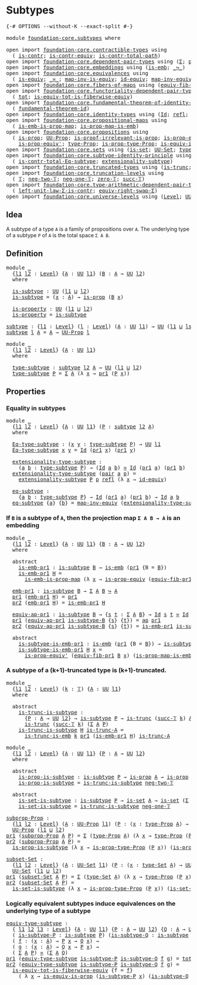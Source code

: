 # Subtypes

<pre class="Agda"><a id="21" class="Symbol">{-#</a> <a id="25" class="Keyword">OPTIONS</a> <a id="33" class="Pragma">--without-K</a> <a id="45" class="Pragma">--exact-split</a> <a id="59" class="Symbol">#-}</a>

<a id="64" class="Keyword">module</a> <a id="71" href="foundation-core.subtypes.html" class="Module">foundation-core.subtypes</a> <a id="96" class="Keyword">where</a>

<a id="103" class="Keyword">open</a> <a id="108" class="Keyword">import</a> <a id="115" href="foundation-core.contractible-types.html" class="Module">foundation-core.contractible-types</a> <a id="150" class="Keyword">using</a>
  <a id="158" class="Symbol">(</a> <a id="160" href="foundation-core.contractible-types.html#925" class="Function">is-contr</a><a id="168" class="Symbol">;</a> <a id="170" href="foundation-core.contractible-types.html#3230" class="Function">is-contr-equiv</a><a id="184" class="Symbol">;</a> <a id="186" href="foundation-core.contractible-types.html#1970" class="Function">is-contr-total-path</a><a id="205" class="Symbol">)</a>
<a id="207" class="Keyword">open</a> <a id="212" class="Keyword">import</a> <a id="219" href="foundation-core.dependent-pair-types.html" class="Module">foundation-core.dependent-pair-types</a> <a id="256" class="Keyword">using</a> <a id="262" class="Symbol">(</a><a id="263" href="foundation-core.dependent-pair-types.html#502" class="Record">Σ</a><a id="264" class="Symbol">;</a> <a id="266" href="foundation-core.dependent-pair-types.html#575" class="InductiveConstructor">pair</a><a id="270" class="Symbol">;</a> <a id="272" href="foundation-core.dependent-pair-types.html#592" class="Field">pr1</a><a id="275" class="Symbol">;</a> <a id="277" href="foundation-core.dependent-pair-types.html#604" class="Field">pr2</a><a id="280" class="Symbol">)</a>
<a id="282" class="Keyword">open</a> <a id="287" class="Keyword">import</a> <a id="294" href="foundation-core.embeddings.html" class="Module">foundation-core.embeddings</a> <a id="321" class="Keyword">using</a> <a id="327" class="Symbol">(</a><a id="328" href="foundation-core.embeddings.html#980" class="Function">is-emb</a><a id="334" class="Symbol">;</a> <a id="336" href="foundation-core.embeddings.html#1062" class="Function Operator">_↪_</a><a id="339" class="Symbol">)</a>
<a id="341" class="Keyword">open</a> <a id="346" class="Keyword">import</a> <a id="353" href="foundation-core.equivalences.html" class="Module">foundation-core.equivalences</a> <a id="382" class="Keyword">using</a>
  <a id="390" class="Symbol">(</a> <a id="392" href="foundation-core.equivalences.html#1542" class="Function">is-equiv</a><a id="400" class="Symbol">;</a> <a id="402" href="foundation-core.equivalences.html#1607" class="Function Operator">_≃_</a><a id="405" class="Symbol">;</a> <a id="407" href="foundation-core.equivalences.html#4173" class="Function">map-inv-is-equiv</a><a id="423" class="Symbol">;</a> <a id="425" href="foundation-core.equivalences.html#2480" class="Function">id-equiv</a><a id="433" class="Symbol">;</a> <a id="435" href="foundation-core.equivalences.html#5022" class="Function">map-inv-equiv</a><a id="448" class="Symbol">)</a>
<a id="450" class="Keyword">open</a> <a id="455" class="Keyword">import</a> <a id="462" href="foundation-core.fibers-of-maps.html" class="Module">foundation-core.fibers-of-maps</a> <a id="493" class="Keyword">using</a> <a id="499" class="Symbol">(</a><a id="500" href="foundation-core.fibers-of-maps.html#3592" class="Function">equiv-fib-pr1</a><a id="513" class="Symbol">)</a>
<a id="515" class="Keyword">open</a> <a id="520" class="Keyword">import</a> <a id="527" href="foundation-core.functoriality-dependent-pair-types.html" class="Module">foundation-core.functoriality-dependent-pair-types</a> <a id="578" class="Keyword">using</a>
  <a id="586" class="Symbol">(</a> <a id="588" href="foundation-core.functoriality-dependent-pair-types.html#1881" class="Function">tot</a><a id="591" class="Symbol">;</a> <a id="593" href="foundation-core.functoriality-dependent-pair-types.html#5869" class="Function">is-equiv-tot-is-fiberwise-equiv</a><a id="624" class="Symbol">)</a>
<a id="626" class="Keyword">open</a> <a id="631" class="Keyword">import</a> <a id="638" href="foundation-core.fundamental-theorem-of-identity-types.html" class="Module">foundation-core.fundamental-theorem-of-identity-types</a> <a id="692" class="Keyword">using</a>
  <a id="700" class="Symbol">(</a> <a id="702" href="foundation-core.fundamental-theorem-of-identity-types.html#1888" class="Function">fundamental-theorem-id</a><a id="724" class="Symbol">)</a>
<a id="726" class="Keyword">open</a> <a id="731" class="Keyword">import</a> <a id="738" href="foundation-core.identity-types.html" class="Module">foundation-core.identity-types</a> <a id="769" class="Keyword">using</a> <a id="775" class="Symbol">(</a><a id="776" href="foundation-core.identity-types.html#641" class="Datatype">Id</a><a id="778" class="Symbol">;</a> <a id="780" href="foundation-core.identity-types.html#694" class="InductiveConstructor">refl</a><a id="784" class="Symbol">;</a> <a id="786" href="foundation-core.identity-types.html#2853" class="Function">ap</a><a id="788" class="Symbol">)</a>
<a id="790" class="Keyword">open</a> <a id="795" class="Keyword">import</a> <a id="802" href="foundation-core.propositional-maps.html" class="Module">foundation-core.propositional-maps</a> <a id="837" class="Keyword">using</a>
  <a id="845" class="Symbol">(</a> <a id="847" href="foundation-core.propositional-maps.html#1524" class="Function">is-emb-is-prop-map</a><a id="865" class="Symbol">;</a> <a id="867" href="foundation-core.propositional-maps.html#1866" class="Function">is-prop-map-is-emb</a><a id="885" class="Symbol">)</a>
<a id="887" class="Keyword">open</a> <a id="892" class="Keyword">import</a> <a id="899" href="foundation-core.propositions.html" class="Module">foundation-core.propositions</a> <a id="928" class="Keyword">using</a>
  <a id="936" class="Symbol">(</a> <a id="938" href="foundation-core.propositions.html#1246" class="Function">is-prop</a><a id="945" class="Symbol">;</a> <a id="947" href="foundation-core.propositions.html#1322" class="Function">UU-Prop</a><a id="954" class="Symbol">;</a> <a id="956" href="foundation-core.propositions.html#2978" class="Function">is-proof-irrelevant-is-prop</a><a id="983" class="Symbol">;</a> <a id="985" href="foundation-core.propositions.html#4457" class="Function">is-prop-equiv</a><a id="998" class="Symbol">;</a>
    <a id="1004" href="foundation-core.propositions.html#4815" class="Function">is-prop-equiv&#39;</a><a id="1018" class="Symbol">;</a> <a id="1020" href="foundation-core.propositions.html#1424" class="Function">type-Prop</a><a id="1029" class="Symbol">;</a> <a id="1031" href="foundation-core.propositions.html#1491" class="Function">is-prop-type-Prop</a><a id="1048" class="Symbol">;</a> <a id="1050" href="foundation-core.propositions.html#3624" class="Function">is-equiv-is-prop</a><a id="1066" class="Symbol">)</a>
<a id="1068" class="Keyword">open</a> <a id="1073" class="Keyword">import</a> <a id="1080" href="foundation-core.sets.html" class="Module">foundation-core.sets</a> <a id="1101" class="Keyword">using</a> <a id="1107" class="Symbol">(</a><a id="1108" href="foundation-core.sets.html#1099" class="Function">is-set</a><a id="1114" class="Symbol">;</a> <a id="1116" href="foundation-core.sets.html#1177" class="Function">UU-Set</a><a id="1122" class="Symbol">;</a> <a id="1124" href="foundation-core.sets.html#1291" class="Function">type-Set</a><a id="1132" class="Symbol">;</a> <a id="1134" href="foundation-core.sets.html#1342" class="Function">is-set-type-Set</a><a id="1149" class="Symbol">)</a>
<a id="1151" class="Keyword">open</a> <a id="1156" class="Keyword">import</a> <a id="1163" href="foundation-core.subtype-identity-principle.html" class="Module">foundation-core.subtype-identity-principle</a> <a id="1206" class="Keyword">using</a>
  <a id="1214" class="Symbol">(</a> <a id="1216" href="foundation-core.subtype-identity-principle.html#1572" class="Function">is-contr-total-Eq-subtype</a><a id="1241" class="Symbol">;</a> <a id="1243" href="foundation-core.subtype-identity-principle.html#3178" class="Function">extensionality-subtype</a><a id="1265" class="Symbol">)</a>
<a id="1267" class="Keyword">open</a> <a id="1272" class="Keyword">import</a> <a id="1279" href="foundation-core.truncated-types.html" class="Module">foundation-core.truncated-types</a> <a id="1311" class="Keyword">using</a> <a id="1317" class="Symbol">(</a><a id="1318" href="foundation-core.truncated-types.html#1466" class="Function">is-trunc</a><a id="1326" class="Symbol">;</a> <a id="1328" href="foundation-core.truncated-types.html#4972" class="Function">is-trunc-is-emb</a><a id="1343" class="Symbol">)</a>
<a id="1345" class="Keyword">open</a> <a id="1350" class="Keyword">import</a> <a id="1357" href="foundation-core.truncation-levels.html" class="Module">foundation-core.truncation-levels</a> <a id="1391" class="Keyword">using</a>
  <a id="1399" class="Symbol">(</a> <a id="1401" href="foundation-core.truncation-levels.html#382" class="Datatype">𝕋</a><a id="1402" class="Symbol">;</a> <a id="1404" href="foundation-core.truncation-levels.html#403" class="InductiveConstructor">neg-two-𝕋</a><a id="1413" class="Symbol">;</a> <a id="1415" href="foundation-core.truncation-levels.html#435" class="Function">neg-one-𝕋</a><a id="1424" class="Symbol">;</a> <a id="1426" href="foundation-core.truncation-levels.html#479" class="Function">zero-𝕋</a><a id="1432" class="Symbol">;</a> <a id="1434" href="foundation-core.truncation-levels.html#419" class="InductiveConstructor">succ-𝕋</a><a id="1440" class="Symbol">)</a>
<a id="1442" class="Keyword">open</a> <a id="1447" class="Keyword">import</a> <a id="1454" href="foundation-core.type-arithmetic-dependent-pair-types.html" class="Module">foundation-core.type-arithmetic-dependent-pair-types</a> <a id="1507" class="Keyword">using</a>
  <a id="1515" class="Symbol">(</a> <a id="1517" href="foundation-core.type-arithmetic-dependent-pair-types.html#3077" class="Function">left-unit-law-Σ-is-contr</a><a id="1541" class="Symbol">;</a> <a id="1543" href="foundation-core.type-arithmetic-dependent-pair-types.html#11499" class="Function">equiv-right-swap-Σ</a><a id="1561" class="Symbol">)</a>
<a id="1563" class="Keyword">open</a> <a id="1568" class="Keyword">import</a> <a id="1575" href="foundation-core.universe-levels.html" class="Module">foundation-core.universe-levels</a> <a id="1607" class="Keyword">using</a> <a id="1613" class="Symbol">(</a><a id="1614" href="Agda.Primitive.html#597" class="Postulate">Level</a><a id="1619" class="Symbol">;</a> <a id="1621" href="foundation-core.universe-levels.html#222" class="Primitive">UU</a><a id="1623" class="Symbol">;</a> <a id="1625" href="Agda.Primitive.html#810" class="Primitive Operator">_⊔_</a><a id="1628" class="Symbol">;</a> <a id="1630" href="Agda.Primitive.html#780" class="Primitive">lsuc</a><a id="1634" class="Symbol">)</a>
</pre>
## Idea

A subtype of a type `A` is a family of propositions over `A`. The underlying type of a subtype `P` of `A` is the total space `Σ A B`. 

## Definition

<pre class="Agda"><a id="1809" class="Keyword">module</a> <a id="1816" href="foundation-core.subtypes.html#1816" class="Module">_</a>
  <a id="1820" class="Symbol">{</a><a id="1821" href="foundation-core.subtypes.html#1821" class="Bound">l1</a> <a id="1824" href="foundation-core.subtypes.html#1824" class="Bound">l2</a> <a id="1827" class="Symbol">:</a> <a id="1829" href="Agda.Primitive.html#597" class="Postulate">Level</a><a id="1834" class="Symbol">}</a> <a id="1836" class="Symbol">{</a><a id="1837" href="foundation-core.subtypes.html#1837" class="Bound">A</a> <a id="1839" class="Symbol">:</a> <a id="1841" href="foundation-core.universe-levels.html#222" class="Primitive">UU</a> <a id="1844" href="foundation-core.subtypes.html#1821" class="Bound">l1</a><a id="1846" class="Symbol">}</a> <a id="1848" class="Symbol">(</a><a id="1849" href="foundation-core.subtypes.html#1849" class="Bound">B</a> <a id="1851" class="Symbol">:</a> <a id="1853" href="foundation-core.subtypes.html#1837" class="Bound">A</a> <a id="1855" class="Symbol">→</a> <a id="1857" href="foundation-core.universe-levels.html#222" class="Primitive">UU</a> <a id="1860" href="foundation-core.subtypes.html#1824" class="Bound">l2</a><a id="1862" class="Symbol">)</a>
  <a id="1866" class="Keyword">where</a>

  <a id="1875" href="foundation-core.subtypes.html#1875" class="Function">is-subtype</a> <a id="1886" class="Symbol">:</a> <a id="1888" href="foundation-core.universe-levels.html#222" class="Primitive">UU</a> <a id="1891" class="Symbol">(</a><a id="1892" href="foundation-core.subtypes.html#1821" class="Bound">l1</a> <a id="1895" href="Agda.Primitive.html#810" class="Primitive Operator">⊔</a> <a id="1897" href="foundation-core.subtypes.html#1824" class="Bound">l2</a><a id="1899" class="Symbol">)</a>
  <a id="1903" href="foundation-core.subtypes.html#1875" class="Function">is-subtype</a> <a id="1914" class="Symbol">=</a> <a id="1916" class="Symbol">(</a><a id="1917" href="foundation-core.subtypes.html#1917" class="Bound">x</a> <a id="1919" class="Symbol">:</a> <a id="1921" href="foundation-core.subtypes.html#1837" class="Bound">A</a><a id="1922" class="Symbol">)</a> <a id="1924" class="Symbol">→</a> <a id="1926" href="foundation-core.propositions.html#1246" class="Function">is-prop</a> <a id="1934" class="Symbol">(</a><a id="1935" href="foundation-core.subtypes.html#1849" class="Bound">B</a> <a id="1937" href="foundation-core.subtypes.html#1917" class="Bound">x</a><a id="1938" class="Symbol">)</a>

  <a id="1943" href="foundation-core.subtypes.html#1943" class="Function">is-property</a> <a id="1955" class="Symbol">:</a> <a id="1957" href="foundation-core.universe-levels.html#222" class="Primitive">UU</a> <a id="1960" class="Symbol">(</a><a id="1961" href="foundation-core.subtypes.html#1821" class="Bound">l1</a> <a id="1964" href="Agda.Primitive.html#810" class="Primitive Operator">⊔</a> <a id="1966" href="foundation-core.subtypes.html#1824" class="Bound">l2</a><a id="1968" class="Symbol">)</a>
  <a id="1972" href="foundation-core.subtypes.html#1943" class="Function">is-property</a> <a id="1984" class="Symbol">=</a> <a id="1986" href="foundation-core.subtypes.html#1875" class="Function">is-subtype</a>

<a id="subtype"></a><a id="1998" href="foundation-core.subtypes.html#1998" class="Function">subtype</a> <a id="2006" class="Symbol">:</a> <a id="2008" class="Symbol">{</a><a id="2009" href="foundation-core.subtypes.html#2009" class="Bound">l1</a> <a id="2012" class="Symbol">:</a> <a id="2014" href="Agda.Primitive.html#597" class="Postulate">Level</a><a id="2019" class="Symbol">}</a> <a id="2021" class="Symbol">(</a><a id="2022" href="foundation-core.subtypes.html#2022" class="Bound">l</a> <a id="2024" class="Symbol">:</a> <a id="2026" href="Agda.Primitive.html#597" class="Postulate">Level</a><a id="2031" class="Symbol">)</a> <a id="2033" class="Symbol">(</a><a id="2034" href="foundation-core.subtypes.html#2034" class="Bound">A</a> <a id="2036" class="Symbol">:</a> <a id="2038" href="foundation-core.universe-levels.html#222" class="Primitive">UU</a> <a id="2041" href="foundation-core.subtypes.html#2009" class="Bound">l1</a><a id="2043" class="Symbol">)</a> <a id="2045" class="Symbol">→</a> <a id="2047" href="foundation-core.universe-levels.html#222" class="Primitive">UU</a> <a id="2050" class="Symbol">(</a><a id="2051" href="foundation-core.subtypes.html#2009" class="Bound">l1</a> <a id="2054" href="Agda.Primitive.html#810" class="Primitive Operator">⊔</a> <a id="2056" href="Agda.Primitive.html#780" class="Primitive">lsuc</a> <a id="2061" href="foundation-core.subtypes.html#2022" class="Bound">l</a><a id="2062" class="Symbol">)</a>
<a id="2064" href="foundation-core.subtypes.html#1998" class="Function">subtype</a> <a id="2072" href="foundation-core.subtypes.html#2072" class="Bound">l</a> <a id="2074" href="foundation-core.subtypes.html#2074" class="Bound">A</a> <a id="2076" class="Symbol">=</a> <a id="2078" href="foundation-core.subtypes.html#2074" class="Bound">A</a> <a id="2080" class="Symbol">→</a> <a id="2082" href="foundation-core.propositions.html#1322" class="Function">UU-Prop</a> <a id="2090" href="foundation-core.subtypes.html#2072" class="Bound">l</a>

<a id="2093" class="Keyword">module</a> <a id="2100" href="foundation-core.subtypes.html#2100" class="Module">_</a>
  <a id="2104" class="Symbol">{</a><a id="2105" href="foundation-core.subtypes.html#2105" class="Bound">l1</a> <a id="2108" href="foundation-core.subtypes.html#2108" class="Bound">l2</a> <a id="2111" class="Symbol">:</a> <a id="2113" href="Agda.Primitive.html#597" class="Postulate">Level</a><a id="2118" class="Symbol">}</a> <a id="2120" class="Symbol">{</a><a id="2121" href="foundation-core.subtypes.html#2121" class="Bound">A</a> <a id="2123" class="Symbol">:</a> <a id="2125" href="foundation-core.universe-levels.html#222" class="Primitive">UU</a> <a id="2128" href="foundation-core.subtypes.html#2105" class="Bound">l1</a><a id="2130" class="Symbol">}</a>
  <a id="2134" class="Keyword">where</a>

  <a id="2143" href="foundation-core.subtypes.html#2143" class="Function">type-subtype</a> <a id="2156" class="Symbol">:</a> <a id="2158" href="foundation-core.subtypes.html#1998" class="Function">subtype</a> <a id="2166" href="foundation-core.subtypes.html#2108" class="Bound">l2</a> <a id="2169" href="foundation-core.subtypes.html#2121" class="Bound">A</a> <a id="2171" class="Symbol">→</a> <a id="2173" href="foundation-core.universe-levels.html#222" class="Primitive">UU</a> <a id="2176" class="Symbol">(</a><a id="2177" href="foundation-core.subtypes.html#2105" class="Bound">l1</a> <a id="2180" href="Agda.Primitive.html#810" class="Primitive Operator">⊔</a> <a id="2182" href="foundation-core.subtypes.html#2108" class="Bound">l2</a><a id="2184" class="Symbol">)</a>
  <a id="2188" href="foundation-core.subtypes.html#2143" class="Function">type-subtype</a> <a id="2201" href="foundation-core.subtypes.html#2201" class="Bound">P</a> <a id="2203" class="Symbol">=</a> <a id="2205" href="foundation-core.dependent-pair-types.html#502" class="Record">Σ</a> <a id="2207" href="foundation-core.subtypes.html#2121" class="Bound">A</a> <a id="2209" class="Symbol">(λ</a> <a id="2212" href="foundation-core.subtypes.html#2212" class="Bound">x</a> <a id="2214" class="Symbol">→</a> <a id="2216" href="foundation-core.dependent-pair-types.html#592" class="Field">pr1</a> <a id="2220" class="Symbol">(</a><a id="2221" href="foundation-core.subtypes.html#2201" class="Bound">P</a> <a id="2223" href="foundation-core.subtypes.html#2212" class="Bound">x</a><a id="2224" class="Symbol">))</a>
</pre>
## Properties

### Equality in subtypes

<pre class="Agda"><a id="2281" class="Keyword">module</a> <a id="2288" href="foundation-core.subtypes.html#2288" class="Module">_</a>
  <a id="2292" class="Symbol">{</a><a id="2293" href="foundation-core.subtypes.html#2293" class="Bound">l1</a> <a id="2296" href="foundation-core.subtypes.html#2296" class="Bound">l2</a> <a id="2299" class="Symbol">:</a> <a id="2301" href="Agda.Primitive.html#597" class="Postulate">Level</a><a id="2306" class="Symbol">}</a> <a id="2308" class="Symbol">{</a><a id="2309" href="foundation-core.subtypes.html#2309" class="Bound">A</a> <a id="2311" class="Symbol">:</a> <a id="2313" href="foundation-core.universe-levels.html#222" class="Primitive">UU</a> <a id="2316" href="foundation-core.subtypes.html#2293" class="Bound">l1</a><a id="2318" class="Symbol">}</a> <a id="2320" class="Symbol">(</a><a id="2321" href="foundation-core.subtypes.html#2321" class="Bound">P</a> <a id="2323" class="Symbol">:</a> <a id="2325" href="foundation-core.subtypes.html#1998" class="Function">subtype</a> <a id="2333" href="foundation-core.subtypes.html#2296" class="Bound">l2</a> <a id="2336" href="foundation-core.subtypes.html#2309" class="Bound">A</a><a id="2337" class="Symbol">)</a>
  <a id="2341" class="Keyword">where</a>

  <a id="2350" href="foundation-core.subtypes.html#2350" class="Function">Eq-type-subtype</a> <a id="2366" class="Symbol">:</a> <a id="2368" class="Symbol">(</a><a id="2369" href="foundation-core.subtypes.html#2369" class="Bound">x</a> <a id="2371" href="foundation-core.subtypes.html#2371" class="Bound">y</a> <a id="2373" class="Symbol">:</a> <a id="2375" href="foundation-core.subtypes.html#2143" class="Function">type-subtype</a> <a id="2388" href="foundation-core.subtypes.html#2321" class="Bound">P</a><a id="2389" class="Symbol">)</a> <a id="2391" class="Symbol">→</a> <a id="2393" href="foundation-core.universe-levels.html#222" class="Primitive">UU</a> <a id="2396" href="foundation-core.subtypes.html#2293" class="Bound">l1</a>
  <a id="2401" href="foundation-core.subtypes.html#2350" class="Function">Eq-type-subtype</a> <a id="2417" href="foundation-core.subtypes.html#2417" class="Bound">x</a> <a id="2419" href="foundation-core.subtypes.html#2419" class="Bound">y</a> <a id="2421" class="Symbol">=</a> <a id="2423" href="foundation-core.identity-types.html#641" class="Datatype">Id</a> <a id="2426" class="Symbol">(</a><a id="2427" href="foundation-core.dependent-pair-types.html#592" class="Field">pr1</a> <a id="2431" href="foundation-core.subtypes.html#2417" class="Bound">x</a><a id="2432" class="Symbol">)</a> <a id="2434" class="Symbol">(</a><a id="2435" href="foundation-core.dependent-pair-types.html#592" class="Field">pr1</a> <a id="2439" href="foundation-core.subtypes.html#2419" class="Bound">y</a><a id="2440" class="Symbol">)</a>

  <a id="2445" href="foundation-core.subtypes.html#2445" class="Function">extensionality-type-subtype</a> <a id="2473" class="Symbol">:</a>
    <a id="2479" class="Symbol">(</a><a id="2480" href="foundation-core.subtypes.html#2480" class="Bound">a</a> <a id="2482" href="foundation-core.subtypes.html#2482" class="Bound">b</a> <a id="2484" class="Symbol">:</a> <a id="2486" href="foundation-core.subtypes.html#2143" class="Function">type-subtype</a> <a id="2499" href="foundation-core.subtypes.html#2321" class="Bound">P</a><a id="2500" class="Symbol">)</a> <a id="2502" class="Symbol">→</a> <a id="2504" class="Symbol">(</a><a id="2505" href="foundation-core.identity-types.html#641" class="Datatype">Id</a> <a id="2508" href="foundation-core.subtypes.html#2480" class="Bound">a</a> <a id="2510" href="foundation-core.subtypes.html#2482" class="Bound">b</a><a id="2511" class="Symbol">)</a> <a id="2513" href="foundation-core.equivalences.html#1607" class="Function Operator">≃</a> <a id="2515" href="foundation-core.identity-types.html#641" class="Datatype">Id</a> <a id="2518" class="Symbol">(</a><a id="2519" href="foundation-core.dependent-pair-types.html#592" class="Field">pr1</a> <a id="2523" href="foundation-core.subtypes.html#2480" class="Bound">a</a><a id="2524" class="Symbol">)</a> <a id="2526" class="Symbol">(</a><a id="2527" href="foundation-core.dependent-pair-types.html#592" class="Field">pr1</a> <a id="2531" href="foundation-core.subtypes.html#2482" class="Bound">b</a><a id="2532" class="Symbol">)</a>
  <a id="2536" href="foundation-core.subtypes.html#2445" class="Function">extensionality-type-subtype</a> <a id="2564" class="Symbol">(</a><a id="2565" href="foundation-core.dependent-pair-types.html#575" class="InductiveConstructor">pair</a> <a id="2570" href="foundation-core.subtypes.html#2570" class="Bound">a</a> <a id="2572" href="foundation-core.subtypes.html#2572" class="Bound">p</a><a id="2573" class="Symbol">)</a> <a id="2575" class="Symbol">=</a>
    <a id="2581" href="foundation-core.subtype-identity-principle.html#3178" class="Function">extensionality-subtype</a> <a id="2604" href="foundation-core.subtypes.html#2321" class="Bound">P</a> <a id="2606" href="foundation-core.subtypes.html#2572" class="Bound">p</a> <a id="2608" href="foundation-core.identity-types.html#694" class="InductiveConstructor">refl</a> <a id="2613" class="Symbol">(λ</a> <a id="2616" href="foundation-core.subtypes.html#2616" class="Bound">x</a> <a id="2618" class="Symbol">→</a> <a id="2620" href="foundation-core.equivalences.html#2480" class="Function">id-equiv</a><a id="2628" class="Symbol">)</a>

  <a id="2633" href="foundation-core.subtypes.html#2633" class="Function">eq-subtype</a> <a id="2644" class="Symbol">:</a>
    <a id="2650" class="Symbol">{</a><a id="2651" href="foundation-core.subtypes.html#2651" class="Bound">a</a> <a id="2653" href="foundation-core.subtypes.html#2653" class="Bound">b</a> <a id="2655" class="Symbol">:</a> <a id="2657" href="foundation-core.subtypes.html#2143" class="Function">type-subtype</a> <a id="2670" href="foundation-core.subtypes.html#2321" class="Bound">P</a><a id="2671" class="Symbol">}</a> <a id="2673" class="Symbol">→</a> <a id="2675" href="foundation-core.identity-types.html#641" class="Datatype">Id</a> <a id="2678" class="Symbol">(</a><a id="2679" href="foundation-core.dependent-pair-types.html#592" class="Field">pr1</a> <a id="2683" href="foundation-core.subtypes.html#2651" class="Bound">a</a><a id="2684" class="Symbol">)</a> <a id="2686" class="Symbol">(</a><a id="2687" href="foundation-core.dependent-pair-types.html#592" class="Field">pr1</a> <a id="2691" href="foundation-core.subtypes.html#2653" class="Bound">b</a><a id="2692" class="Symbol">)</a> <a id="2694" class="Symbol">→</a> <a id="2696" href="foundation-core.identity-types.html#641" class="Datatype">Id</a> <a id="2699" href="foundation-core.subtypes.html#2651" class="Bound">a</a> <a id="2701" href="foundation-core.subtypes.html#2653" class="Bound">b</a>
  <a id="2705" href="foundation-core.subtypes.html#2633" class="Function">eq-subtype</a> <a id="2716" class="Symbol">{</a><a id="2717" href="foundation-core.subtypes.html#2717" class="Bound">a</a><a id="2718" class="Symbol">}</a> <a id="2720" class="Symbol">{</a><a id="2721" href="foundation-core.subtypes.html#2721" class="Bound">b</a><a id="2722" class="Symbol">}</a> <a id="2724" class="Symbol">=</a> <a id="2726" href="foundation-core.equivalences.html#5022" class="Function">map-inv-equiv</a> <a id="2740" class="Symbol">(</a><a id="2741" href="foundation-core.subtypes.html#2445" class="Function">extensionality-type-subtype</a> <a id="2769" href="foundation-core.subtypes.html#2717" class="Bound">a</a> <a id="2771" href="foundation-core.subtypes.html#2721" class="Bound">b</a><a id="2772" class="Symbol">)</a>
</pre>
### If `B` is a subtype of `A`, then the projection map `Σ A B → A` is an embedding

<pre class="Agda"><a id="2872" class="Keyword">module</a> <a id="2879" href="foundation-core.subtypes.html#2879" class="Module">_</a>
  <a id="2883" class="Symbol">{</a><a id="2884" href="foundation-core.subtypes.html#2884" class="Bound">l1</a> <a id="2887" href="foundation-core.subtypes.html#2887" class="Bound">l2</a> <a id="2890" class="Symbol">:</a> <a id="2892" href="Agda.Primitive.html#597" class="Postulate">Level</a><a id="2897" class="Symbol">}</a> <a id="2899" class="Symbol">{</a><a id="2900" href="foundation-core.subtypes.html#2900" class="Bound">A</a> <a id="2902" class="Symbol">:</a> <a id="2904" href="foundation-core.universe-levels.html#222" class="Primitive">UU</a> <a id="2907" href="foundation-core.subtypes.html#2884" class="Bound">l1</a><a id="2909" class="Symbol">}</a> <a id="2911" class="Symbol">{</a><a id="2912" href="foundation-core.subtypes.html#2912" class="Bound">B</a> <a id="2914" class="Symbol">:</a> <a id="2916" href="foundation-core.subtypes.html#2900" class="Bound">A</a> <a id="2918" class="Symbol">→</a> <a id="2920" href="foundation-core.universe-levels.html#222" class="Primitive">UU</a> <a id="2923" href="foundation-core.subtypes.html#2887" class="Bound">l2</a><a id="2925" class="Symbol">}</a>
  <a id="2929" class="Keyword">where</a>

  <a id="2938" class="Keyword">abstract</a>
    <a id="2951" href="foundation-core.subtypes.html#2951" class="Function">is-emb-pr1</a> <a id="2962" class="Symbol">:</a> <a id="2964" href="foundation-core.subtypes.html#1875" class="Function">is-subtype</a> <a id="2975" href="foundation-core.subtypes.html#2912" class="Bound">B</a> <a id="2977" class="Symbol">→</a> <a id="2979" href="foundation-core.embeddings.html#980" class="Function">is-emb</a> <a id="2986" class="Symbol">(</a><a id="2987" href="foundation-core.dependent-pair-types.html#592" class="Field">pr1</a> <a id="2991" class="Symbol">{</a><a id="2992" class="Argument">B</a> <a id="2994" class="Symbol">=</a> <a id="2996" href="foundation-core.subtypes.html#2912" class="Bound">B</a><a id="2997" class="Symbol">})</a>
    <a id="3004" href="foundation-core.subtypes.html#2951" class="Function">is-emb-pr1</a> <a id="3015" href="foundation-core.subtypes.html#3015" class="Bound">H</a> <a id="3017" class="Symbol">=</a>
      <a id="3025" href="foundation-core.propositional-maps.html#1524" class="Function">is-emb-is-prop-map</a> <a id="3044" class="Symbol">(λ</a> <a id="3047" href="foundation-core.subtypes.html#3047" class="Bound">x</a> <a id="3049" class="Symbol">→</a> <a id="3051" href="foundation-core.propositions.html#4457" class="Function">is-prop-equiv</a> <a id="3065" class="Symbol">(</a><a id="3066" href="foundation-core.fibers-of-maps.html#3592" class="Function">equiv-fib-pr1</a> <a id="3080" href="foundation-core.subtypes.html#2912" class="Bound">B</a> <a id="3082" href="foundation-core.subtypes.html#3047" class="Bound">x</a><a id="3083" class="Symbol">)</a> <a id="3085" class="Symbol">(</a><a id="3086" href="foundation-core.subtypes.html#3015" class="Bound">H</a> <a id="3088" href="foundation-core.subtypes.html#3047" class="Bound">x</a><a id="3089" class="Symbol">))</a>

  <a id="3095" href="foundation-core.subtypes.html#3095" class="Function">emb-pr1</a> <a id="3103" class="Symbol">:</a> <a id="3105" href="foundation-core.subtypes.html#1875" class="Function">is-subtype</a> <a id="3116" href="foundation-core.subtypes.html#2912" class="Bound">B</a> <a id="3118" class="Symbol">→</a> <a id="3120" href="foundation-core.dependent-pair-types.html#502" class="Record">Σ</a> <a id="3122" href="foundation-core.subtypes.html#2900" class="Bound">A</a> <a id="3124" href="foundation-core.subtypes.html#2912" class="Bound">B</a> <a id="3126" href="foundation-core.embeddings.html#1062" class="Function Operator">↪</a> <a id="3128" href="foundation-core.subtypes.html#2900" class="Bound">A</a>
  <a id="3132" href="foundation-core.dependent-pair-types.html#592" class="Field">pr1</a> <a id="3136" class="Symbol">(</a><a id="3137" href="foundation-core.subtypes.html#3095" class="Function">emb-pr1</a> <a id="3145" href="foundation-core.subtypes.html#3145" class="Bound">H</a><a id="3146" class="Symbol">)</a> <a id="3148" class="Symbol">=</a> <a id="3150" href="foundation-core.dependent-pair-types.html#592" class="Field">pr1</a>
  <a id="3156" href="foundation-core.dependent-pair-types.html#604" class="Field">pr2</a> <a id="3160" class="Symbol">(</a><a id="3161" href="foundation-core.subtypes.html#3095" class="Function">emb-pr1</a> <a id="3169" href="foundation-core.subtypes.html#3169" class="Bound">H</a><a id="3170" class="Symbol">)</a> <a id="3172" class="Symbol">=</a> <a id="3174" href="foundation-core.subtypes.html#2951" class="Function">is-emb-pr1</a> <a id="3185" href="foundation-core.subtypes.html#3169" class="Bound">H</a>

  <a id="3190" href="foundation-core.subtypes.html#3190" class="Function">equiv-ap-pr1</a> <a id="3203" class="Symbol">:</a> <a id="3205" href="foundation-core.subtypes.html#1875" class="Function">is-subtype</a> <a id="3216" href="foundation-core.subtypes.html#2912" class="Bound">B</a> <a id="3218" class="Symbol">→</a> <a id="3220" class="Symbol">{</a><a id="3221" href="foundation-core.subtypes.html#3221" class="Bound">s</a> <a id="3223" href="foundation-core.subtypes.html#3223" class="Bound">t</a> <a id="3225" class="Symbol">:</a> <a id="3227" href="foundation-core.dependent-pair-types.html#502" class="Record">Σ</a> <a id="3229" href="foundation-core.subtypes.html#2900" class="Bound">A</a> <a id="3231" href="foundation-core.subtypes.html#2912" class="Bound">B</a><a id="3232" class="Symbol">}</a> <a id="3234" class="Symbol">→</a> <a id="3236" href="foundation-core.identity-types.html#641" class="Datatype">Id</a> <a id="3239" href="foundation-core.subtypes.html#3221" class="Bound">s</a> <a id="3241" href="foundation-core.subtypes.html#3223" class="Bound">t</a> <a id="3243" href="foundation-core.equivalences.html#1607" class="Function Operator">≃</a> <a id="3245" href="foundation-core.identity-types.html#641" class="Datatype">Id</a> <a id="3248" class="Symbol">(</a><a id="3249" href="foundation-core.dependent-pair-types.html#592" class="Field">pr1</a> <a id="3253" href="foundation-core.subtypes.html#3221" class="Bound">s</a><a id="3254" class="Symbol">)</a> <a id="3256" class="Symbol">(</a><a id="3257" href="foundation-core.dependent-pair-types.html#592" class="Field">pr1</a> <a id="3261" href="foundation-core.subtypes.html#3223" class="Bound">t</a><a id="3262" class="Symbol">)</a>
  <a id="3266" href="foundation-core.dependent-pair-types.html#592" class="Field">pr1</a> <a id="3270" class="Symbol">(</a><a id="3271" href="foundation-core.subtypes.html#3190" class="Function">equiv-ap-pr1</a> <a id="3284" href="foundation-core.subtypes.html#3284" class="Bound">is-subtype-B</a> <a id="3297" class="Symbol">{</a><a id="3298" href="foundation-core.subtypes.html#3298" class="Bound">s</a><a id="3299" class="Symbol">}</a> <a id="3301" class="Symbol">{</a><a id="3302" href="foundation-core.subtypes.html#3302" class="Bound">t</a><a id="3303" class="Symbol">})</a> <a id="3306" class="Symbol">=</a> <a id="3308" href="foundation-core.identity-types.html#2853" class="Function">ap</a> <a id="3311" href="foundation-core.dependent-pair-types.html#592" class="Field">pr1</a>
  <a id="3317" href="foundation-core.dependent-pair-types.html#604" class="Field">pr2</a> <a id="3321" class="Symbol">(</a><a id="3322" href="foundation-core.subtypes.html#3190" class="Function">equiv-ap-pr1</a> <a id="3335" href="foundation-core.subtypes.html#3335" class="Bound">is-subtype-B</a> <a id="3348" class="Symbol">{</a><a id="3349" href="foundation-core.subtypes.html#3349" class="Bound">s</a><a id="3350" class="Symbol">}</a> <a id="3352" class="Symbol">{</a><a id="3353" href="foundation-core.subtypes.html#3353" class="Bound">t</a><a id="3354" class="Symbol">})</a> <a id="3357" class="Symbol">=</a> <a id="3359" href="foundation-core.subtypes.html#2951" class="Function">is-emb-pr1</a> <a id="3370" href="foundation-core.subtypes.html#3335" class="Bound">is-subtype-B</a> <a id="3383" href="foundation-core.subtypes.html#3349" class="Bound">s</a> <a id="3385" href="foundation-core.subtypes.html#3353" class="Bound">t</a>

  <a id="3390" class="Keyword">abstract</a>
    <a id="3403" href="foundation-core.subtypes.html#3403" class="Function">is-subtype-is-emb-pr1</a> <a id="3425" class="Symbol">:</a> <a id="3427" href="foundation-core.embeddings.html#980" class="Function">is-emb</a> <a id="3434" class="Symbol">(</a><a id="3435" href="foundation-core.dependent-pair-types.html#592" class="Field">pr1</a> <a id="3439" class="Symbol">{</a><a id="3440" class="Argument">B</a> <a id="3442" class="Symbol">=</a> <a id="3444" href="foundation-core.subtypes.html#2912" class="Bound">B</a><a id="3445" class="Symbol">})</a> <a id="3448" class="Symbol">→</a> <a id="3450" href="foundation-core.subtypes.html#1875" class="Function">is-subtype</a> <a id="3461" href="foundation-core.subtypes.html#2912" class="Bound">B</a>
    <a id="3467" href="foundation-core.subtypes.html#3403" class="Function">is-subtype-is-emb-pr1</a> <a id="3489" href="foundation-core.subtypes.html#3489" class="Bound">H</a> <a id="3491" href="foundation-core.subtypes.html#3491" class="Bound">x</a> <a id="3493" class="Symbol">=</a>
      <a id="3501" href="foundation-core.propositions.html#4815" class="Function">is-prop-equiv&#39;</a> <a id="3516" class="Symbol">(</a><a id="3517" href="foundation-core.fibers-of-maps.html#3592" class="Function">equiv-fib-pr1</a> <a id="3531" href="foundation-core.subtypes.html#2912" class="Bound">B</a> <a id="3533" href="foundation-core.subtypes.html#3491" class="Bound">x</a><a id="3534" class="Symbol">)</a> <a id="3536" class="Symbol">(</a><a id="3537" href="foundation-core.propositional-maps.html#1866" class="Function">is-prop-map-is-emb</a> <a id="3556" href="foundation-core.subtypes.html#3489" class="Bound">H</a> <a id="3558" href="foundation-core.subtypes.html#3491" class="Bound">x</a><a id="3559" class="Symbol">)</a>
</pre>
### A subtype of a (k+1)-truncated type is (k+1)-truncated.

<pre class="Agda"><a id="3635" class="Keyword">module</a> <a id="3642" href="foundation-core.subtypes.html#3642" class="Module">_</a>
  <a id="3646" class="Symbol">{</a><a id="3647" href="foundation-core.subtypes.html#3647" class="Bound">l1</a> <a id="3650" href="foundation-core.subtypes.html#3650" class="Bound">l2</a> <a id="3653" class="Symbol">:</a> <a id="3655" href="Agda.Primitive.html#597" class="Postulate">Level</a><a id="3660" class="Symbol">}</a> <a id="3662" class="Symbol">(</a><a id="3663" href="foundation-core.subtypes.html#3663" class="Bound">k</a> <a id="3665" class="Symbol">:</a> <a id="3667" href="foundation-core.truncation-levels.html#382" class="Datatype">𝕋</a><a id="3668" class="Symbol">)</a> <a id="3670" class="Symbol">{</a><a id="3671" href="foundation-core.subtypes.html#3671" class="Bound">A</a> <a id="3673" class="Symbol">:</a> <a id="3675" href="foundation-core.universe-levels.html#222" class="Primitive">UU</a> <a id="3678" href="foundation-core.subtypes.html#3647" class="Bound">l1</a><a id="3680" class="Symbol">}</a>
  <a id="3684" class="Keyword">where</a>
  
  <a id="3695" class="Keyword">abstract</a>
    <a id="3708" href="foundation-core.subtypes.html#3708" class="Function">is-trunc-is-subtype</a> <a id="3728" class="Symbol">:</a>
      <a id="3736" class="Symbol">{</a><a id="3737" href="foundation-core.subtypes.html#3737" class="Bound">P</a> <a id="3739" class="Symbol">:</a> <a id="3741" href="foundation-core.subtypes.html#3671" class="Bound">A</a> <a id="3743" class="Symbol">→</a> <a id="3745" href="foundation-core.universe-levels.html#222" class="Primitive">UU</a> <a id="3748" href="foundation-core.subtypes.html#3650" class="Bound">l2</a><a id="3750" class="Symbol">}</a> <a id="3752" class="Symbol">→</a> <a id="3754" href="foundation-core.subtypes.html#1875" class="Function">is-subtype</a> <a id="3765" href="foundation-core.subtypes.html#3737" class="Bound">P</a> <a id="3767" class="Symbol">→</a> <a id="3769" href="foundation-core.truncated-types.html#1466" class="Function">is-trunc</a> <a id="3778" class="Symbol">(</a><a id="3779" href="foundation-core.truncation-levels.html#419" class="InductiveConstructor">succ-𝕋</a> <a id="3786" href="foundation-core.subtypes.html#3663" class="Bound">k</a><a id="3787" class="Symbol">)</a> <a id="3789" href="foundation-core.subtypes.html#3671" class="Bound">A</a> <a id="3791" class="Symbol">→</a>
      <a id="3799" href="foundation-core.truncated-types.html#1466" class="Function">is-trunc</a> <a id="3808" class="Symbol">(</a><a id="3809" href="foundation-core.truncation-levels.html#419" class="InductiveConstructor">succ-𝕋</a> <a id="3816" href="foundation-core.subtypes.html#3663" class="Bound">k</a><a id="3817" class="Symbol">)</a> <a id="3819" class="Symbol">(</a><a id="3820" href="foundation-core.dependent-pair-types.html#502" class="Record">Σ</a> <a id="3822" href="foundation-core.subtypes.html#3671" class="Bound">A</a> <a id="3824" href="foundation-core.subtypes.html#3737" class="Bound">P</a><a id="3825" class="Symbol">)</a>
    <a id="3831" href="foundation-core.subtypes.html#3708" class="Function">is-trunc-is-subtype</a> <a id="3851" href="foundation-core.subtypes.html#3851" class="Bound">H</a> <a id="3853" href="foundation-core.subtypes.html#3853" class="Bound">is-trunc-A</a> <a id="3864" class="Symbol">=</a>
      <a id="3872" href="foundation-core.truncated-types.html#4972" class="Function">is-trunc-is-emb</a> <a id="3888" href="foundation-core.subtypes.html#3663" class="Bound">k</a> <a id="3890" href="foundation-core.dependent-pair-types.html#592" class="Field">pr1</a> <a id="3894" class="Symbol">(</a><a id="3895" href="foundation-core.subtypes.html#2951" class="Function">is-emb-pr1</a> <a id="3906" href="foundation-core.subtypes.html#3851" class="Bound">H</a><a id="3907" class="Symbol">)</a> <a id="3909" href="foundation-core.subtypes.html#3853" class="Bound">is-trunc-A</a>

<a id="3921" class="Keyword">module</a> <a id="3928" href="foundation-core.subtypes.html#3928" class="Module">_</a>
  <a id="3932" class="Symbol">{</a><a id="3933" href="foundation-core.subtypes.html#3933" class="Bound">l1</a> <a id="3936" href="foundation-core.subtypes.html#3936" class="Bound">l2</a> <a id="3939" class="Symbol">:</a> <a id="3941" href="Agda.Primitive.html#597" class="Postulate">Level</a><a id="3946" class="Symbol">}</a> <a id="3948" class="Symbol">{</a><a id="3949" href="foundation-core.subtypes.html#3949" class="Bound">A</a> <a id="3951" class="Symbol">:</a> <a id="3953" href="foundation-core.universe-levels.html#222" class="Primitive">UU</a> <a id="3956" href="foundation-core.subtypes.html#3933" class="Bound">l1</a><a id="3958" class="Symbol">}</a> <a id="3960" class="Symbol">{</a><a id="3961" href="foundation-core.subtypes.html#3961" class="Bound">P</a> <a id="3963" class="Symbol">:</a> <a id="3965" href="foundation-core.subtypes.html#3949" class="Bound">A</a> <a id="3967" class="Symbol">→</a> <a id="3969" href="foundation-core.universe-levels.html#222" class="Primitive">UU</a> <a id="3972" href="foundation-core.subtypes.html#3936" class="Bound">l2</a><a id="3974" class="Symbol">}</a>
  <a id="3978" class="Keyword">where</a>
  
  <a id="3989" class="Keyword">abstract</a>
    <a id="4002" href="foundation-core.subtypes.html#4002" class="Function">is-prop-is-subtype</a> <a id="4021" class="Symbol">:</a> <a id="4023" href="foundation-core.subtypes.html#1875" class="Function">is-subtype</a> <a id="4034" href="foundation-core.subtypes.html#3961" class="Bound">P</a> <a id="4036" class="Symbol">→</a> <a id="4038" href="foundation-core.propositions.html#1246" class="Function">is-prop</a> <a id="4046" href="foundation-core.subtypes.html#3949" class="Bound">A</a> <a id="4048" class="Symbol">→</a> <a id="4050" href="foundation-core.propositions.html#1246" class="Function">is-prop</a> <a id="4058" class="Symbol">(</a><a id="4059" href="foundation-core.dependent-pair-types.html#502" class="Record">Σ</a> <a id="4061" href="foundation-core.subtypes.html#3949" class="Bound">A</a> <a id="4063" href="foundation-core.subtypes.html#3961" class="Bound">P</a><a id="4064" class="Symbol">)</a>
    <a id="4070" href="foundation-core.subtypes.html#4002" class="Function">is-prop-is-subtype</a> <a id="4089" class="Symbol">=</a> <a id="4091" href="foundation-core.subtypes.html#3708" class="Function">is-trunc-is-subtype</a> <a id="4111" href="foundation-core.truncation-levels.html#403" class="InductiveConstructor">neg-two-𝕋</a>

  <a id="4124" class="Keyword">abstract</a>
    <a id="4137" href="foundation-core.subtypes.html#4137" class="Function">is-set-is-subtype</a> <a id="4155" class="Symbol">:</a> <a id="4157" href="foundation-core.subtypes.html#1875" class="Function">is-subtype</a> <a id="4168" href="foundation-core.subtypes.html#3961" class="Bound">P</a> <a id="4170" class="Symbol">→</a> <a id="4172" href="foundation-core.sets.html#1099" class="Function">is-set</a> <a id="4179" href="foundation-core.subtypes.html#3949" class="Bound">A</a> <a id="4181" class="Symbol">→</a> <a id="4183" href="foundation-core.sets.html#1099" class="Function">is-set</a> <a id="4190" class="Symbol">(</a><a id="4191" href="foundation-core.dependent-pair-types.html#502" class="Record">Σ</a> <a id="4193" href="foundation-core.subtypes.html#3949" class="Bound">A</a> <a id="4195" href="foundation-core.subtypes.html#3961" class="Bound">P</a><a id="4196" class="Symbol">)</a>
    <a id="4202" href="foundation-core.subtypes.html#4137" class="Function">is-set-is-subtype</a> <a id="4220" class="Symbol">=</a> <a id="4222" href="foundation-core.subtypes.html#3708" class="Function">is-trunc-is-subtype</a> <a id="4242" href="foundation-core.truncation-levels.html#435" class="Function">neg-one-𝕋</a>

<a id="subprop-Prop"></a><a id="4253" href="foundation-core.subtypes.html#4253" class="Function">subprop-Prop</a> <a id="4266" class="Symbol">:</a>
  <a id="4270" class="Symbol">{</a><a id="4271" href="foundation-core.subtypes.html#4271" class="Bound">l1</a> <a id="4274" href="foundation-core.subtypes.html#4274" class="Bound">l2</a> <a id="4277" class="Symbol">:</a> <a id="4279" href="Agda.Primitive.html#597" class="Postulate">Level</a><a id="4284" class="Symbol">}</a> <a id="4286" class="Symbol">(</a><a id="4287" href="foundation-core.subtypes.html#4287" class="Bound">A</a> <a id="4289" class="Symbol">:</a> <a id="4291" href="foundation-core.propositions.html#1322" class="Function">UU-Prop</a> <a id="4299" href="foundation-core.subtypes.html#4271" class="Bound">l1</a><a id="4301" class="Symbol">)</a> <a id="4303" class="Symbol">(</a><a id="4304" href="foundation-core.subtypes.html#4304" class="Bound">P</a> <a id="4306" class="Symbol">:</a> <a id="4308" class="Symbol">(</a><a id="4309" href="foundation-core.subtypes.html#4309" class="Bound">x</a> <a id="4311" class="Symbol">:</a> <a id="4313" href="foundation-core.propositions.html#1424" class="Function">type-Prop</a> <a id="4323" href="foundation-core.subtypes.html#4287" class="Bound">A</a><a id="4324" class="Symbol">)</a> <a id="4326" class="Symbol">→</a> <a id="4328" href="foundation-core.propositions.html#1322" class="Function">UU-Prop</a> <a id="4336" href="foundation-core.subtypes.html#4274" class="Bound">l2</a><a id="4338" class="Symbol">)</a> <a id="4340" class="Symbol">→</a>
  <a id="4344" href="foundation-core.propositions.html#1322" class="Function">UU-Prop</a> <a id="4352" class="Symbol">(</a><a id="4353" href="foundation-core.subtypes.html#4271" class="Bound">l1</a> <a id="4356" href="Agda.Primitive.html#810" class="Primitive Operator">⊔</a> <a id="4358" href="foundation-core.subtypes.html#4274" class="Bound">l2</a><a id="4360" class="Symbol">)</a>
<a id="4362" href="foundation-core.dependent-pair-types.html#592" class="Field">pr1</a> <a id="4366" class="Symbol">(</a><a id="4367" href="foundation-core.subtypes.html#4253" class="Function">subprop-Prop</a> <a id="4380" href="foundation-core.subtypes.html#4380" class="Bound">A</a> <a id="4382" href="foundation-core.subtypes.html#4382" class="Bound">P</a><a id="4383" class="Symbol">)</a> <a id="4385" class="Symbol">=</a> <a id="4387" href="foundation-core.dependent-pair-types.html#502" class="Record">Σ</a> <a id="4389" class="Symbol">(</a><a id="4390" href="foundation-core.propositions.html#1424" class="Function">type-Prop</a> <a id="4400" href="foundation-core.subtypes.html#4380" class="Bound">A</a><a id="4401" class="Symbol">)</a> <a id="4403" class="Symbol">(λ</a> <a id="4406" href="foundation-core.subtypes.html#4406" class="Bound">x</a> <a id="4408" class="Symbol">→</a> <a id="4410" href="foundation-core.propositions.html#1424" class="Function">type-Prop</a> <a id="4420" class="Symbol">(</a><a id="4421" href="foundation-core.subtypes.html#4382" class="Bound">P</a> <a id="4423" href="foundation-core.subtypes.html#4406" class="Bound">x</a><a id="4424" class="Symbol">))</a>
<a id="4427" href="foundation-core.dependent-pair-types.html#604" class="Field">pr2</a> <a id="4431" class="Symbol">(</a><a id="4432" href="foundation-core.subtypes.html#4253" class="Function">subprop-Prop</a> <a id="4445" href="foundation-core.subtypes.html#4445" class="Bound">A</a> <a id="4447" href="foundation-core.subtypes.html#4447" class="Bound">P</a><a id="4448" class="Symbol">)</a> <a id="4450" class="Symbol">=</a>
  <a id="4454" href="foundation-core.subtypes.html#4002" class="Function">is-prop-is-subtype</a> <a id="4473" class="Symbol">(λ</a> <a id="4476" href="foundation-core.subtypes.html#4476" class="Bound">x</a> <a id="4478" class="Symbol">→</a> <a id="4480" href="foundation-core.propositions.html#1491" class="Function">is-prop-type-Prop</a> <a id="4498" class="Symbol">(</a><a id="4499" href="foundation-core.subtypes.html#4447" class="Bound">P</a> <a id="4501" href="foundation-core.subtypes.html#4476" class="Bound">x</a><a id="4502" class="Symbol">))</a> <a id="4505" class="Symbol">(</a><a id="4506" href="foundation-core.propositions.html#1491" class="Function">is-prop-type-Prop</a> <a id="4524" href="foundation-core.subtypes.html#4445" class="Bound">A</a><a id="4525" class="Symbol">)</a>

<a id="subset-Set"></a><a id="4528" href="foundation-core.subtypes.html#4528" class="Function">subset-Set</a> <a id="4539" class="Symbol">:</a>
  <a id="4543" class="Symbol">{</a><a id="4544" href="foundation-core.subtypes.html#4544" class="Bound">l1</a> <a id="4547" href="foundation-core.subtypes.html#4547" class="Bound">l2</a> <a id="4550" class="Symbol">:</a> <a id="4552" href="Agda.Primitive.html#597" class="Postulate">Level</a><a id="4557" class="Symbol">}</a> <a id="4559" class="Symbol">(</a><a id="4560" href="foundation-core.subtypes.html#4560" class="Bound">A</a> <a id="4562" class="Symbol">:</a> <a id="4564" href="foundation-core.sets.html#1177" class="Function">UU-Set</a> <a id="4571" href="foundation-core.subtypes.html#4544" class="Bound">l1</a><a id="4573" class="Symbol">)</a> <a id="4575" class="Symbol">(</a><a id="4576" href="foundation-core.subtypes.html#4576" class="Bound">P</a> <a id="4578" class="Symbol">:</a> <a id="4580" class="Symbol">(</a><a id="4581" href="foundation-core.subtypes.html#4581" class="Bound">x</a> <a id="4583" class="Symbol">:</a> <a id="4585" href="foundation-core.sets.html#1291" class="Function">type-Set</a> <a id="4594" href="foundation-core.subtypes.html#4560" class="Bound">A</a><a id="4595" class="Symbol">)</a> <a id="4597" class="Symbol">→</a> <a id="4599" href="foundation-core.propositions.html#1322" class="Function">UU-Prop</a> <a id="4607" href="foundation-core.subtypes.html#4547" class="Bound">l2</a><a id="4609" class="Symbol">)</a> <a id="4611" class="Symbol">→</a>
  <a id="4615" href="foundation-core.sets.html#1177" class="Function">UU-Set</a> <a id="4622" class="Symbol">(</a><a id="4623" href="foundation-core.subtypes.html#4544" class="Bound">l1</a> <a id="4626" href="Agda.Primitive.html#810" class="Primitive Operator">⊔</a> <a id="4628" href="foundation-core.subtypes.html#4547" class="Bound">l2</a><a id="4630" class="Symbol">)</a>
<a id="4632" href="foundation-core.dependent-pair-types.html#592" class="Field">pr1</a> <a id="4636" class="Symbol">(</a><a id="4637" href="foundation-core.subtypes.html#4528" class="Function">subset-Set</a> <a id="4648" href="foundation-core.subtypes.html#4648" class="Bound">A</a> <a id="4650" href="foundation-core.subtypes.html#4650" class="Bound">P</a><a id="4651" class="Symbol">)</a> <a id="4653" class="Symbol">=</a> <a id="4655" href="foundation-core.dependent-pair-types.html#502" class="Record">Σ</a> <a id="4657" class="Symbol">(</a><a id="4658" href="foundation-core.sets.html#1291" class="Function">type-Set</a> <a id="4667" href="foundation-core.subtypes.html#4648" class="Bound">A</a><a id="4668" class="Symbol">)</a> <a id="4670" class="Symbol">(λ</a> <a id="4673" href="foundation-core.subtypes.html#4673" class="Bound">x</a> <a id="4675" class="Symbol">→</a> <a id="4677" href="foundation-core.propositions.html#1424" class="Function">type-Prop</a> <a id="4687" class="Symbol">(</a><a id="4688" href="foundation-core.subtypes.html#4650" class="Bound">P</a> <a id="4690" href="foundation-core.subtypes.html#4673" class="Bound">x</a><a id="4691" class="Symbol">))</a>
<a id="4694" href="foundation-core.dependent-pair-types.html#604" class="Field">pr2</a> <a id="4698" class="Symbol">(</a><a id="4699" href="foundation-core.subtypes.html#4528" class="Function">subset-Set</a> <a id="4710" href="foundation-core.subtypes.html#4710" class="Bound">A</a> <a id="4712" href="foundation-core.subtypes.html#4712" class="Bound">P</a><a id="4713" class="Symbol">)</a> <a id="4715" class="Symbol">=</a>
  <a id="4719" href="foundation-core.subtypes.html#4137" class="Function">is-set-is-subtype</a> <a id="4737" class="Symbol">(λ</a> <a id="4740" href="foundation-core.subtypes.html#4740" class="Bound">x</a> <a id="4742" class="Symbol">→</a> <a id="4744" href="foundation-core.propositions.html#1491" class="Function">is-prop-type-Prop</a> <a id="4762" class="Symbol">(</a><a id="4763" href="foundation-core.subtypes.html#4712" class="Bound">P</a> <a id="4765" href="foundation-core.subtypes.html#4740" class="Bound">x</a><a id="4766" class="Symbol">))</a> <a id="4769" class="Symbol">(</a><a id="4770" href="foundation-core.sets.html#1342" class="Function">is-set-type-Set</a> <a id="4786" href="foundation-core.subtypes.html#4710" class="Bound">A</a><a id="4787" class="Symbol">)</a>
</pre>
### Logically equivalent subtypes induce equivalences on the underlying type of a subtype

<pre class="Agda"><a id="equiv-type-subtype"></a><a id="4893" href="foundation-core.subtypes.html#4893" class="Function">equiv-type-subtype</a> <a id="4912" class="Symbol">:</a>
  <a id="4916" class="Symbol">{</a> <a id="4918" href="foundation-core.subtypes.html#4918" class="Bound">l1</a> <a id="4921" href="foundation-core.subtypes.html#4921" class="Bound">l2</a> <a id="4924" href="foundation-core.subtypes.html#4924" class="Bound">l3</a> <a id="4927" class="Symbol">:</a> <a id="4929" href="Agda.Primitive.html#597" class="Postulate">Level</a><a id="4934" class="Symbol">}</a> <a id="4936" class="Symbol">{</a><a id="4937" href="foundation-core.subtypes.html#4937" class="Bound">A</a> <a id="4939" class="Symbol">:</a> <a id="4941" href="foundation-core.universe-levels.html#222" class="Primitive">UU</a> <a id="4944" href="foundation-core.subtypes.html#4918" class="Bound">l1</a><a id="4946" class="Symbol">}</a> <a id="4948" class="Symbol">{</a><a id="4949" href="foundation-core.subtypes.html#4949" class="Bound">P</a> <a id="4951" class="Symbol">:</a> <a id="4953" href="foundation-core.subtypes.html#4937" class="Bound">A</a> <a id="4955" class="Symbol">→</a> <a id="4957" href="foundation-core.universe-levels.html#222" class="Primitive">UU</a> <a id="4960" href="foundation-core.subtypes.html#4921" class="Bound">l2</a><a id="4962" class="Symbol">}</a> <a id="4964" class="Symbol">{</a><a id="4965" href="foundation-core.subtypes.html#4965" class="Bound">Q</a> <a id="4967" class="Symbol">:</a> <a id="4969" href="foundation-core.subtypes.html#4937" class="Bound">A</a> <a id="4971" class="Symbol">→</a> <a id="4973" href="foundation-core.universe-levels.html#222" class="Primitive">UU</a> <a id="4976" href="foundation-core.subtypes.html#4924" class="Bound">l3</a><a id="4978" class="Symbol">}</a> <a id="4980" class="Symbol">→</a>
  <a id="4984" class="Symbol">(</a> <a id="4986" href="foundation-core.subtypes.html#4986" class="Bound">is-subtype-P</a> <a id="4999" class="Symbol">:</a> <a id="5001" href="foundation-core.subtypes.html#1875" class="Function">is-subtype</a> <a id="5012" href="foundation-core.subtypes.html#4949" class="Bound">P</a><a id="5013" class="Symbol">)</a> <a id="5015" class="Symbol">(</a><a id="5016" href="foundation-core.subtypes.html#5016" class="Bound">is-subtype-Q</a> <a id="5029" class="Symbol">:</a> <a id="5031" href="foundation-core.subtypes.html#1875" class="Function">is-subtype</a> <a id="5042" href="foundation-core.subtypes.html#4965" class="Bound">Q</a><a id="5043" class="Symbol">)</a> <a id="5045" class="Symbol">→</a>
  <a id="5049" class="Symbol">(</a> <a id="5051" href="foundation-core.subtypes.html#5051" class="Bound">f</a> <a id="5053" class="Symbol">:</a> <a id="5055" class="Symbol">(</a><a id="5056" href="foundation-core.subtypes.html#5056" class="Bound">x</a> <a id="5058" class="Symbol">:</a> <a id="5060" href="foundation-core.subtypes.html#4937" class="Bound">A</a><a id="5061" class="Symbol">)</a> <a id="5063" class="Symbol">→</a> <a id="5065" href="foundation-core.subtypes.html#4949" class="Bound">P</a> <a id="5067" href="foundation-core.subtypes.html#5056" class="Bound">x</a> <a id="5069" class="Symbol">→</a> <a id="5071" href="foundation-core.subtypes.html#4965" class="Bound">Q</a> <a id="5073" href="foundation-core.subtypes.html#5056" class="Bound">x</a><a id="5074" class="Symbol">)</a> <a id="5076" class="Symbol">→</a>
  <a id="5080" class="Symbol">(</a> <a id="5082" href="foundation-core.subtypes.html#5082" class="Bound">g</a> <a id="5084" class="Symbol">:</a> <a id="5086" class="Symbol">(</a><a id="5087" href="foundation-core.subtypes.html#5087" class="Bound">x</a> <a id="5089" class="Symbol">:</a> <a id="5091" href="foundation-core.subtypes.html#4937" class="Bound">A</a><a id="5092" class="Symbol">)</a> <a id="5094" class="Symbol">→</a> <a id="5096" href="foundation-core.subtypes.html#4965" class="Bound">Q</a> <a id="5098" href="foundation-core.subtypes.html#5087" class="Bound">x</a> <a id="5100" class="Symbol">→</a> <a id="5102" href="foundation-core.subtypes.html#4949" class="Bound">P</a> <a id="5104" href="foundation-core.subtypes.html#5087" class="Bound">x</a><a id="5105" class="Symbol">)</a> <a id="5107" class="Symbol">→</a>
  <a id="5111" class="Symbol">(</a> <a id="5113" href="foundation-core.dependent-pair-types.html#502" class="Record">Σ</a> <a id="5115" href="foundation-core.subtypes.html#4937" class="Bound">A</a> <a id="5117" href="foundation-core.subtypes.html#4949" class="Bound">P</a><a id="5118" class="Symbol">)</a> <a id="5120" href="foundation-core.equivalences.html#1607" class="Function Operator">≃</a> <a id="5122" class="Symbol">(</a><a id="5123" href="foundation-core.dependent-pair-types.html#502" class="Record">Σ</a> <a id="5125" href="foundation-core.subtypes.html#4937" class="Bound">A</a> <a id="5127" href="foundation-core.subtypes.html#4965" class="Bound">Q</a><a id="5128" class="Symbol">)</a>
<a id="5130" href="foundation-core.dependent-pair-types.html#592" class="Field">pr1</a> <a id="5134" class="Symbol">(</a><a id="5135" href="foundation-core.subtypes.html#4893" class="Function">equiv-type-subtype</a> <a id="5154" href="foundation-core.subtypes.html#5154" class="Bound">is-subtype-P</a> <a id="5167" href="foundation-core.subtypes.html#5167" class="Bound">is-subtype-Q</a> <a id="5180" href="foundation-core.subtypes.html#5180" class="Bound">f</a> <a id="5182" href="foundation-core.subtypes.html#5182" class="Bound">g</a><a id="5183" class="Symbol">)</a> <a id="5185" class="Symbol">=</a> <a id="5187" href="foundation-core.functoriality-dependent-pair-types.html#1881" class="Function">tot</a> <a id="5191" href="foundation-core.subtypes.html#5180" class="Bound">f</a>
<a id="5193" href="foundation-core.dependent-pair-types.html#604" class="Field">pr2</a> <a id="5197" class="Symbol">(</a><a id="5198" href="foundation-core.subtypes.html#4893" class="Function">equiv-type-subtype</a> <a id="5217" href="foundation-core.subtypes.html#5217" class="Bound">is-subtype-P</a> <a id="5230" href="foundation-core.subtypes.html#5230" class="Bound">is-subtype-Q</a> <a id="5243" href="foundation-core.subtypes.html#5243" class="Bound">f</a> <a id="5245" href="foundation-core.subtypes.html#5245" class="Bound">g</a><a id="5246" class="Symbol">)</a> <a id="5248" class="Symbol">=</a>
  <a id="5252" href="foundation-core.functoriality-dependent-pair-types.html#5869" class="Function">is-equiv-tot-is-fiberwise-equiv</a> <a id="5284" class="Symbol">{</a><a id="5285" class="Argument">f</a> <a id="5287" class="Symbol">=</a> <a id="5289" href="foundation-core.subtypes.html#5243" class="Bound">f</a><a id="5290" class="Symbol">}</a>
    <a id="5296" class="Symbol">(</a> <a id="5298" class="Symbol">λ</a> <a id="5300" href="foundation-core.subtypes.html#5300" class="Bound">x</a> <a id="5302" class="Symbol">→</a> <a id="5304" href="foundation-core.propositions.html#3624" class="Function">is-equiv-is-prop</a> <a id="5321" class="Symbol">(</a><a id="5322" href="foundation-core.subtypes.html#5217" class="Bound">is-subtype-P</a> <a id="5335" href="foundation-core.subtypes.html#5300" class="Bound">x</a><a id="5336" class="Symbol">)</a> <a id="5338" class="Symbol">(</a><a id="5339" href="foundation-core.subtypes.html#5230" class="Bound">is-subtype-Q</a> <a id="5352" href="foundation-core.subtypes.html#5300" class="Bound">x</a><a id="5353" class="Symbol">)</a> <a id="5355" class="Symbol">(</a><a id="5356" href="foundation-core.subtypes.html#5245" class="Bound">g</a> <a id="5358" href="foundation-core.subtypes.html#5300" class="Bound">x</a><a id="5359" class="Symbol">))</a>
</pre>
